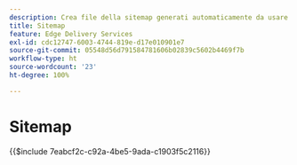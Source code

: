 ```yaml
---
description: Crea file della sitemap generati automaticamente da usare come riferimento dal file “robots.txt”. Questo facilita l’ottimizzazione SEO (Search Engine Optimization) e l’individuazione di nuovi contenuti.
title: Sitemap
feature: Edge Delivery Services
exl-id: cdc12747-6003-4744-819e-d17e010901e7
source-git-commit: 05548d56d791584781606b02839c5602b4469f7b
workflow-type: ht
source-wordcount: '23'
ht-degree: 100%

---
```


# Sitemap

{{$include 7eabcf2c-c92a-4be5-9ada-c1903f5c2116}}
